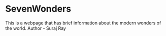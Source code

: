 # SevenWonders
This is a webpage that has brief information about the modern wonders of the world.
Author - Suraj Ray
